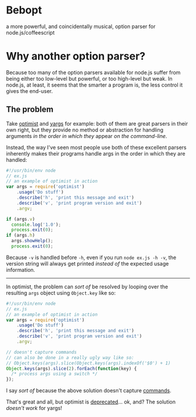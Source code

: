 # Bebopt
a more powerful, and coincidentally musical, option parser for node.js/coffeescript

# Why another option parser?
Because too many of the option parsers available for node.js suffer from being either too low-level but powerful, or too high-level but weak.  In node.js, at least, it seems that the smarter a program is, the less control it gives the end-user.

## The problem
Take [optimist](https://github.com/substack/node-optimist) and [yargs](https://github.com/chevex/yargs) for example: both of them are great parsers in their own right, but they provide no method or abstraction for handling arguments _in the order in which they_ appear _on the command-line_.

Instead, the way I've seen most people use both of these excellent parsers inherently makes their programs handle args in the order in which they are handled:

```javascript
#!/usr/bin/env node
// ex.js
// an example of optimist in action
var args = require('optimist')
    .usage('Do stuff')
    .describe('h', 'print this message and exit')
    .describe('v', 'print program version and exit')
    .argv;

if (args.v)
  console.log('1.0');
  process.exit(0);
if (args.h)
  args.showHelp();
  process.exit(0);
```

Because `-v` is handled before `-h`, even if you run `node ex.js -h -v`, the version string will always get printed _instead of_ the expected usage information.

***

In optimist, the problem can _sort of_ be resolved by looping over the resulting `args` object using `Object.key` like so:

```javascript
#!/usr/bin/env node
// ex.js
// an example of optimist in action
var args = require('optimist')
    .usage('Do stuff')
    .describe('h', 'print this message and exit')
    .describe('v', 'print program version and exit')
    .argv;

// doesn't capture commands
// can also be done in a really ugly way like so:
// Object.keys(args).slice(Object.keys(args).indexOf('$0') + 1)
Object.keys(args).slice(2).forEach(function(key) {
  /* process args using a switch */
});
```
I say _sort of_ because the above solution doesn't capture [commands](https://github.com/substack/node-optimist#and-non-hypenated-options-too-just-use-argv_).

That's great and all, but optimist is [deprecated](https://github.com/substack/node-optimist#deprecation-notice)... ok, and?
The solution _doesn't work_ for yargs!
